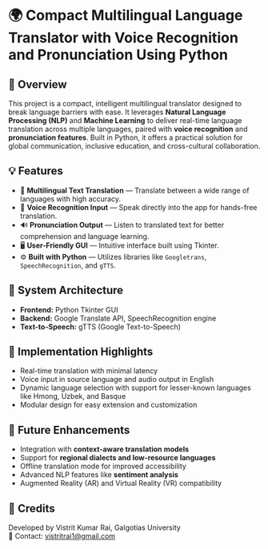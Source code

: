 
# 🌍 Compact Multilingual Language Translator with Voice Recognition and Pronunciation Using Python

## 🧠 Overview

This project is a compact, intelligent multilingual translator designed to break language barriers with ease. It leverages **Natural Language Processing (NLP)** and **Machine Learning** to deliver real-time language translation across multiple languages, paired with **voice recognition** and **pronunciation features**. Built in Python, it offers a practical solution for global communication, inclusive education, and cross-cultural collaboration.

## 💡 Features

- 🔄 **Multilingual Text Translation** — Translate between a wide range of languages with high accuracy.
- 🎤 **Voice Recognition Input** — Speak directly into the app for hands-free translation.
- 🔊 **Pronunciation Output** — Listen to translated text for better comprehension and language learning.
- 🖥️ **User-Friendly GUI** — Intuitive interface built using Tkinter.
- ⚙️ **Built with Python** — Utilizes libraries like `Googletrans`, `SpeechRecognition`, and `gTTS`.

## 📐 System Architecture

- **Frontend:** Python Tkinter GUI
- **Backend:** Google Translate API, SpeechRecognition engine
- **Text-to-Speech:** gTTS (Google Text-to-Speech)

## 🧪 Implementation Highlights

- Real-time translation with minimal latency
- Voice input in source language and audio output in English
- Dynamic language selection with support for lesser-known languages like Hmong, Uzbek, and Basque
- Modular design for easy extension and customization


## 🚀 Future Enhancements

- Integration with **context-aware translation models**
- Support for **regional dialects and low-resource languages**
- Offline translation mode for improved accessibility
- Advanced NLP features like **sentiment analysis**
- Augmented Reality (AR) and Virtual Reality (VR) compatibility

## 🧾 Credits

Developed by Vistrit Kumar Rai, Galgotias University  
📧 Contact: vistritrai1@gmail.com

